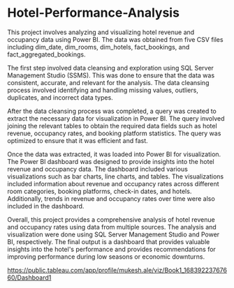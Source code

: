 # Hotel-Performance-Analysis

This project involves analyzing and visualizing hotel revenue and occupancy data using Power BI. The data was obtained from five CSV files including dim_date, dim_rooms, dim_hotels, fact_bookings, and fact_aggregated_bookings.

The first step involved data cleansing and exploration using SQL Server Management Studio (SSMS). This was done to ensure that the data was consistent, accurate, and relevant for the analysis. The data cleansing process involved identifying and handling missing values, outliers, duplicates, and incorrect data types.

After the data cleansing process was completed, a query was created to extract the necessary data for visualization in Power BI. The query involved joining the relevant tables to obtain the required data fields such as hotel revenue, occupancy rates, and booking platform statistics. The query was optimized to ensure that it was efficient and fast.

Once the data was extracted, it was loaded into Power BI for visualization. The Power BI dashboard was designed to provide insights into the hotel revenue and occupancy data. The dashboard included various visualizations such as bar charts, line charts, and tables. The visualizations included information about revenue and occupancy rates across different room categories, booking platforms, check-in dates, and hotels. Additionally, trends in revenue and occupancy rates over time were also included in the dashboard.

Overall, this project provides a comprehensive analysis of hotel revenue and occupancy rates using data from multiple sources. The analysis and visualization were done using SQL Server Management Studio and Power BI, respectively. The final output is a dashboard that provides valuable insights into the hotel's performance and provides recommendations for improving performance during low seasons or economic downturns.

https://public.tableau.com/app/profile/mukesh.ale/viz/Book1_16839223767660/Dashboard1
